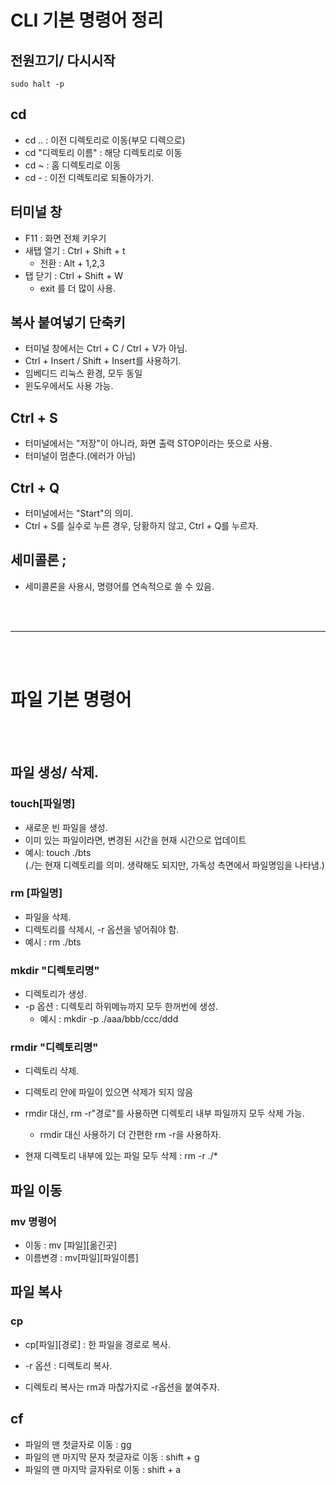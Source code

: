 # CLI 기본 명령어 정리


## 전원끄기/ 다시시작

```vi
sudo halt -p
```


## cd

* cd .. : 이전 디렉토리로 이동(부모 디렉으로)
* cd "디렉토리 이름" : 해당 디렉토리로 이동
* cd ~ : 홈 디렉토리로 이동
* cd - : 이전 디렉토리로 되돌아가기.

## 터미널 창

* F11 : 화면 전체 키우기
* 새탭 열기 : Ctrl + Shift + t
    - 전환 : Alt + 1,2,3
* 탭 닫기 : Ctrl + Shift + W
    - exit 를 더 많이 사용.


## 복사 붙여넣기 단축키

* 터미널 창에서는 Ctrl + C / Ctrl + V가 아님.
* Ctrl + Insert / Shift + Insert를 사용하기.
* 임베디드 리눅스 환경, 모두 동일
* 윈도우에서도 사용 가능.

## Ctrl + S

* 터미널에서는 "저장"이 아니라, 화면 출력 STOP이라는 뜻으로 사용.
* 터미널이 멈춘다.(에러가 아님)

## Ctrl + Q
* 터미널에서는 "Start"의 의미.
* Ctrl + S를 실수로 누른 경우, 당황하지 않고, Ctrl + Q를 누르자.

## 세미콜론 ;
* 세미콜론을 사용시, 명령어를 연속적으로 쓸 수 있음.

<br>
<br>
<hr>
<br>
<br>


# 파일 기본 명령어

<br>
<br>

## 파일 생성/ 삭제.

### touch[파일명]
* 새로운 빈 파일을 생성.
* 이미 있는 파일이라면, 변경된 시간을 현재 시간으로 업데이트
* 예시: touch ./bts 
<br>(./는 현재 디렉토리를 의미. 생략해도 되지만, 가독성 측면에서 파일명임을 나타냄.)


### rm [파일명]
* 파일을 삭제.
* 디렉토리를 삭제시, -r 옵션을 넣어줘야 함.
* 예시 : rm ./bts


### mkdir "디렉토리명"

* 디렉토리가 생성.
* -p 옵션 : 디렉토리 하위메뉴까지 모두 한꺼번에 생성.
    - 예시 : mkdir -p ./aaa/bbb/ccc/ddd


### rmdir "디렉토리명"
* 디렉토리 삭제.
* 디렉토리 안에 파일이 있으면 삭제가 되지 않음
* rmdir 대신, rm -r"경로"를 사용하면 디렉토리 내부 파일까지 모두 삭제 가능.
    - rmdir 대신 사용하기 더 간편한 rm -r을 사용하자.

* 현재 디렉토리 내부에 있는 파일 모두 삭제 : rm -r ./*


## 파일 이동

### mv 명령어
* 이동 : mv [파일][옮긴곳]
* 이름변경 : mv[파일][파일이름]


## 파일 복사

### cp

* cp[파일][경로] : 한 파일을 경로로 복사.
* -r 옵션 : 디렉토리 복사.

* 디렉토리 복사는 rm과 마찮가지로 -r옵션을 붙여주자.


## cf

* 파일의 맨 첫글자로 이동 : gg
* 파일의 맨 마지막 문자 첫글자로 이동 : shift + g
* 파일의 맨 마지막 글자뒤로 이동 : shift + a





















